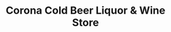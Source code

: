---
title: "Corona Cold Beer Liquor & Wine Store"
url: /medicine-hat/corona-cold-beer-liquor-und-wine-store/
shop: Spirituosen
---